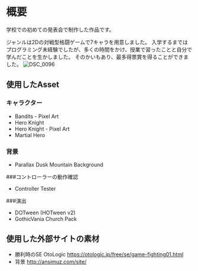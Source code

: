 # 概要
学校での初めての発表会で制作した作品です。

ジャンルは2Dの対戦型格闘ゲームで7キャラを用意しました。
入学するまではプログラミング未経験でしたが、多くの時間をかけ、授業で習ったことと自分で学んだことを生かしました。
そのかいもあり、最多得票賞を得ることができました。
![DSC_0096](https://user-images.githubusercontent.com/104509665/175777015-172f146c-96f3-4db7-ba32-e7b70b937db8.jpg)


## 使用したAsset
### キャラクター
- Bandits - Pixel Art
- Hero Knight
- Hero Knight - Pixel Art
- Martial Hero

### 背景
- Parallax Dusk  Mountain Background

###コントローラーの動作確認
- Controller Tester

###演出
- DOTween (HOTween v2)
- GothicVania Church Pack


## 使用した外部サイトの素材
- 勝利時のSE OtoLogic https://otologic.jp/free/se/game-fighting01.html
- 背景 http://ansimuz.com/site/
